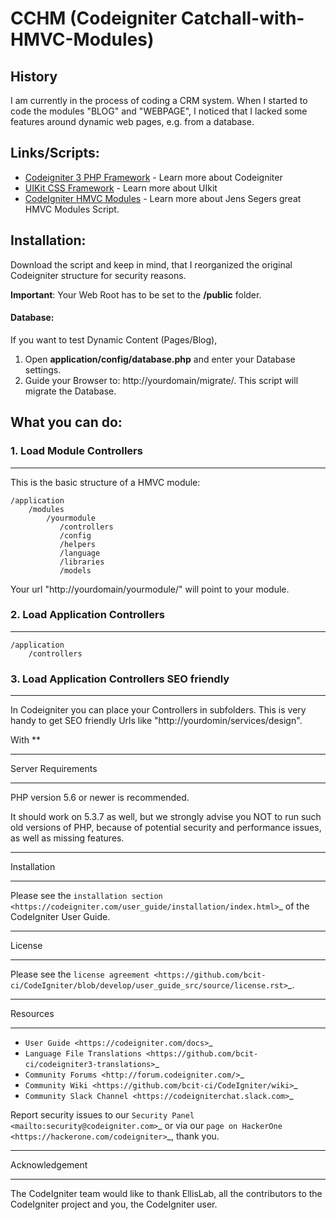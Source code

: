 # CCHM (Codeigniter Catchall-with-HMVC-Modules)

## History

I am currently in the process of coding a CRM system. When I started to code the modules
"BLOG" and "WEBPAGE", I noticed that I lacked some features around dynamic web pages, e.g. from a database.

## Links/Scripts:

* [Codeigniter 3 PHP Framework](https://codeigniter.com) - Learn more about Codeigniter
* [UIKit CSS Framework](https://getuikit.com) - Learn more about UIkit
* [CodeIgniter HMVC Modules](https://github.com/jenssegers/codeigniter-hmvc-modules) - Learn more about Jens Segers great HMVC Modules Script.


## Installation:

Download the script and keep in mind, that I reorganized the original Codeigniter structure for security reasons.

**Important**: Your Web Root has to be set to the **/public** folder.

#### Database:
If you want to test Dynamic Content (Pages/Blog),
1. Open **application/config/database.php** and enter your Database settings.
2. Guide your Browser to: http://yourdomain/migrate/. This script will migrate the Database.

## What you can do:

### 1. Load Module Controllers
**************************

This is the basic structure of a HMVC module:

	/application
	    /modules
	        /yourmodule
	           /controllers
	           /config
	           /helpers
	           /language
	           /libraries
	           /models

Your url "http://yourdomain/yourmodule/" will point to your module.

### 2. Load Application Controllers
**************************

	/application
		/controllers

### 3. Load Application Controllers SEO friendly
**************************

In Codeigniter you can place your Controllers in subfolders. This is very handy
to get SEO friendly Urls like "http://yourdomin/services/design".

With **

*******************
Server Requirements
*******************

PHP version 5.6 or newer is recommended.

It should work on 5.3.7 as well, but we strongly advise you NOT to run
such old versions of PHP, because of potential security and performance
issues, as well as missing features.

************
Installation
************

Please see the `installation section <https://codeigniter.com/user_guide/installation/index.html>`_
of the CodeIgniter User Guide.

*******
License
*******

Please see the `license
agreement <https://github.com/bcit-ci/CodeIgniter/blob/develop/user_guide_src/source/license.rst>`_.

*********
Resources
*********

-  `User Guide <https://codeigniter.com/docs>`_
-  `Language File Translations <https://github.com/bcit-ci/codeigniter3-translations>`_
-  `Community Forums <http://forum.codeigniter.com/>`_
-  `Community Wiki <https://github.com/bcit-ci/CodeIgniter/wiki>`_
-  `Community Slack Channel <https://codeigniterchat.slack.com>`_

Report security issues to our `Security Panel <mailto:security@codeigniter.com>`_
or via our `page on HackerOne <https://hackerone.com/codeigniter>`_, thank you.

***************
Acknowledgement
***************

The CodeIgniter team would like to thank EllisLab, all the
contributors to the CodeIgniter project and you, the CodeIgniter user.
